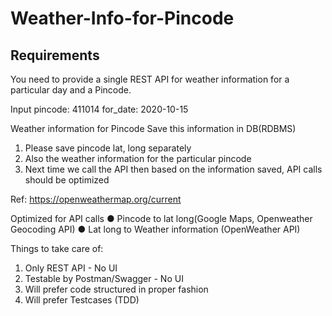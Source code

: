 # Weather-Info-for-Pincode


## Requirements

You need to provide a single REST API for weather information for a particular day and a Pincode.

Input
pincode: 411014
for_date: 2020-10-15

Weather information for Pincode
Save this information in DB(RDBMS)

1. Please save pincode lat, long separately
2. Also the weather information for the particular pincode
3. Next time we call the API then based on the information saved, API calls should be optimized

Ref: <https://openweathermap.org/current>

Optimized for API calls
● Pincode to lat long(Google Maps, Openweather Geocoding API)
● Lat long to Weather information (OpenWeather API)

Things to take care of:

1. Only REST API - No UI
2. Testable by Postman/Swagger - No UI
3. Will prefer code structured in proper fashion
4. Will prefer Testcases (TDD)
